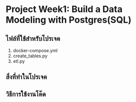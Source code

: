 # Project Week1: Build a Data Modeling with Postgres(SQL)

## ไฟล์ที่ใช้สำหรับโปรเจค
1. docker-compose.yml
2. create_tables.py
3. etl.py

## สิ่งที่ทำในโปรเจค


## วิธีการใช้งานโค๊ด